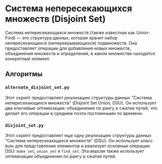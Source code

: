 # Система непересекающихся множеств (Disjoint Set)

Система непересекающихся множеств (также известная как Union-Find) — это структура данных, которая хранит набор непересекающихся (неперекрывающихся) подмножеств. Она предоставляет операции для добавления новых множеств, объединения множеств и определения, в каком множестве находится конкретный элемент.

## Алгоритмы

### `alternate_disjoint_set.py`
Этот скрипт предоставляет реализацию структуры данных "Система непересекающихся множеств" (Disjoint Set Union, DSU). Он использует две ключевые оптимизации: объединение по рангу и сжатие путей, что делает его операции в среднем почти постоянными по времени.

### `disjoint_set.py`
Этот скрипт предоставляет еще одну реализацию структуры данных "Система непересекающихся множеств" (DSU). Он использует класс `Node` для представления элементов и реализует основные операции DSU: `make_set`, `union_set` и `find_set`. Эта версия также использует оптимизации объединения по рангу и сжатия путей.
